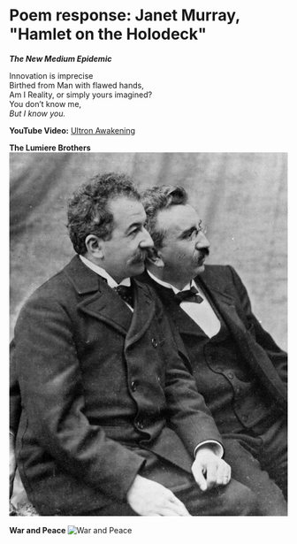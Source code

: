 # Poem response: Janet Murray, "Hamlet on the Holodeck"  

**_The New Medium Epidemic_**   

Innovation is imprecise  
Birthed from Man with flawed hands,  
Am I Reality, or simply yours imagined?  
You don’t know me,   
_But I know you._ 


**YouTube Video:**
[Ultron Awakening](https://www.youtube.com/watch?v=dK5fJqkINuA)


**The Lumiere Brothers**
![Lumiere Brothers](LumiereBrothers.jpg)


**War and Peace**
![War and Peace](War&Peacejpg)
